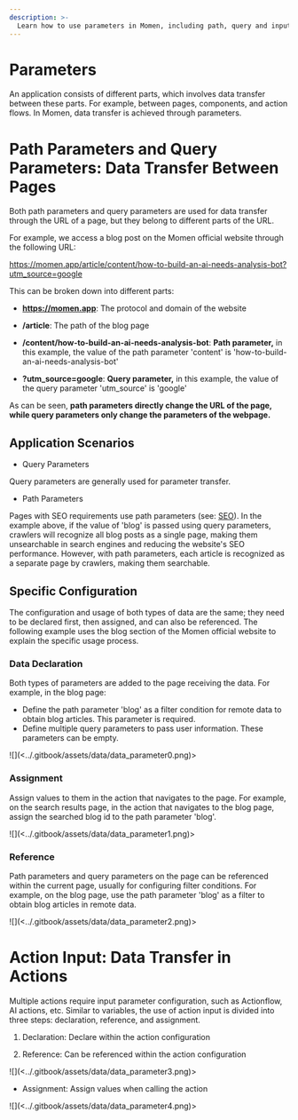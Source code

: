 ```yaml
---
description: >-
  Learn how to use parameters in Momen, including path, query and input parameters.
---
```


# Parameters
An application consists of different parts, which involves data transfer between these parts. For example, between pages, components, and action flows. In Momen, data transfer is achieved through parameters.

# Path Parameters and Query Parameters: Data Transfer Between Pages

Both path parameters and query parameters are used for data transfer through the URL of a page, but they belong to different parts of the URL.

For example, we access a blog post on the Momen official website through the following URL:

<https://momen.app/article/content/how-to-build-an-ai-needs-analysis-bot?utm_source=google>

This can be broken down into different parts:

* **https://momen.app**: The protocol and domain of the website

* **/article**: The path of the blog page

* **/content/how-to-build-an-ai-needs-analysis-bot**: **Path parameter,** in this example, the value of the path parameter 'content' is 'how-to-build-an-ai-needs-analysis-bot'

* **?utm_source=google**: **Query parameter,** in this example, the value of the query parameter 'utm_source' is 'google'

As can be seen, **path parameters directly change the URL of the page, while query parameters only change the parameters of the webpage.**

## Application Scenarios

* Query Parameters

Query parameters are generally used for parameter transfer.

* Path Parameters

Pages with SEO requirements use path parameters (see: [SEO](https://docs.momen.app/release-and-growth/seo)). In the example above, if the value of 'blog' is passed using query parameters, crawlers will recognize all blog posts as a single page, making them unsearchable in search engines and reducing the website's SEO performance. However, with path parameters, each article is recognized as a separate page by crawlers, making them searchable.

## Specific Configuration

The configuration and usage of both types of data are the same; they need to be declared first, then assigned, and can also be referenced. The following example uses the blog section of the Momen official website to explain the specific usage process.

### Data Declaration

Both types of parameters are added to the page receiving the data. For example, in the blog page:
* Define the path parameter 'blog' as a filter condition for remote data to obtain blog articles. This parameter is required.
* Define multiple query parameters to pass user information. These parameters can be empty.

![](<../.gitbook/assets/data/data_parameter0.png)>

### Assignment

Assign values to them in the action that navigates to the page. For example, on the search results page, in the action that navigates to the blog page, assign the searched blog id to the path parameter 'blog'.

![](<../.gitbook/assets/data/data_parameter1.png)>

### Reference

Path parameters and query parameters on the page can be referenced within the current page, usually for configuring filter conditions. For example, on the blog page, use the path parameter 'blog' as a filter to obtain blog articles in remote data.

![](<../.gitbook/assets/data/data_parameter2.png)>

# Action Input: Data Transfer in Actions

Multiple actions require input parameter configuration, such as Actionflow, AI actions, etc. Similar to variables, the use of action input is divided into three steps: declaration, reference, and assignment.

1. Declaration: Declare within the action configuration

2. Reference: Can be referenced within the action configuration

![](<../.gitbook/assets/data/data_parameter3.png)>

* Assignment: Assign values when calling the action

![](<../.gitbook/assets/data/data_parameter4.png)>
